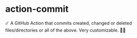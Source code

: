 # action-commit
☄️ A GitHub Action that commits created, changed or deleted files/directories or all of the above. Very customizable. 🧞‍♂️
